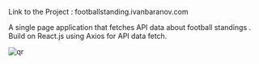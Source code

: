 Link to the Project : footballstanding.ivanbaranov.com

A single page application that fetches API data about football standings . Build on React.js using Axios for API data fetch.

![qr](https://i.gyazo.com/a1176662fa024d9c4c4886fe09fd1a7c.png)
